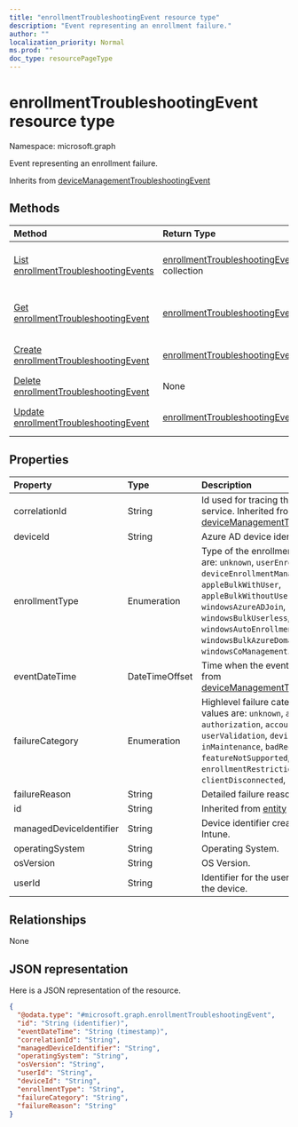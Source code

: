 ```yaml
---
title: "enrollmentTroubleshootingEvent resource type"
description: "Event representing an enrollment failure."
author: ""
localization_priority: Normal
ms.prod: ""
doc_type: resourcePageType
---
```


# enrollmentTroubleshootingEvent resource type


Namespace: microsoft.graph

Event representing an enrollment failure.


Inherits from [deviceManagementTroubleshootingEvent](../resources/devicemanagementtroubleshootingevent.md)

## Methods
|Method|Return Type|Description|
|:---|:---|:---|
|[List enrollmentTroubleshootingEvents](../api/enrollmenttroubleshootingevent-list.md)|[enrollmentTroubleshootingEvent](../resources/enrollmenttroubleshootingevent.md) collection|List properties and relationships of the [enrollmentTroubleshootingEvent](../resources/enrollmenttroubleshootingevent.md) objects.|
|[Get enrollmentTroubleshootingEvent](../api/enrollmenttroubleshootingevent-get.md)|[enrollmentTroubleshootingEvent](../resources/enrollmenttroubleshootingevent.md)|Read properties and relationships of the [enrollmentTroubleshootingEvent](../resources/enrollmenttroubleshootingevent.md) object.|
|[Create enrollmentTroubleshootingEvent](../api/enrollmenttroubleshootingevent-create.md)|[enrollmentTroubleshootingEvent](../resources/enrollmenttroubleshootingevent.md)|Create a new [enrollmentTroubleshootingEvent](../resources/enrollmenttroubleshootingevent.md) object.|
|[Delete enrollmentTroubleshootingEvent](../api/enrollmenttroubleshootingevent-delete.md)|None|Deletes a [enrollmentTroubleshootingEvent](../resources/enrollmenttroubleshootingevent.md).|
|[Update enrollmentTroubleshootingEvent](../api/enrollmenttroubleshootingevent-update.md)|[enrollmentTroubleshootingEvent](../resources/enrollmenttroubleshootingevent.md)|Update the properties of a [enrollmentTroubleshootingEvent](../resources/enrollmenttroubleshootingevent.md) object.|

## Properties
|Property|Type|Description|
|:---|:---|:---|
|correlationId|String|Id used for tracing the failure in the service. Inherited from [deviceManagementTroubleshootingEvent](../resources/devicemanagementtroubleshootingevent.md)|
|deviceId|String|Azure AD device identifier.|
|enrollmentType|Enumeration|Type of the enrollment. Possible values are: `unknown`, `userEnrollment`, `deviceEnrollmentManager`, `appleBulkWithUser`, `appleBulkWithoutUser`, `windowsAzureADJoin`, `windowsBulkUserless`, `windowsAutoEnrollment`, `windowsBulkAzureDomainJoin`, `windowsCoManagement`.|
|eventDateTime|DateTimeOffset|Time when the event occurred . Inherited from [deviceManagementTroubleshootingEvent](../resources/devicemanagementtroubleshootingevent.md)|
|failureCategory|Enumeration|Highlevel failure category. Possible values are: `unknown`, `authentication`, `authorization`, `accountValidation`, `userValidation`, `deviceNotSupported`, `inMaintenance`, `badRequest`, `featureNotSupported`, `enrollmentRestrictionsEnforced`, `clientDisconnected`, `userAbandonment`.|
|failureReason|String|Detailed failure reason.|
|id|String| Inherited from [entity](../resources/entity.md)|
|managedDeviceIdentifier|String|Device identifier created or collected by Intune.|
|operatingSystem|String|Operating System.|
|osVersion|String|OS Version.|
|userId|String|Identifier for the user that tried to enroll the device.|

## Relationships
None

## JSON representation
Here is a JSON representation of the resource.
<!-- {
  "blockType": "resource",
  "keyProperty": "id",
  "@odata.type": "microsoft.graph.enrollmentTroubleshootingEvent",
  "baseType": "microsoft.graph.deviceManagementTroubleshootingEvent",
  "openType": false
}
-->
``` json
{
  "@odata.type": "#microsoft.graph.enrollmentTroubleshootingEvent",
  "id": "String (identifier)",
  "eventDateTime": "String (timestamp)",
  "correlationId": "String",
  "managedDeviceIdentifier": "String",
  "operatingSystem": "String",
  "osVersion": "String",
  "userId": "String",
  "deviceId": "String",
  "enrollmentType": "String",
  "failureCategory": "String",
  "failureReason": "String"
}
```

